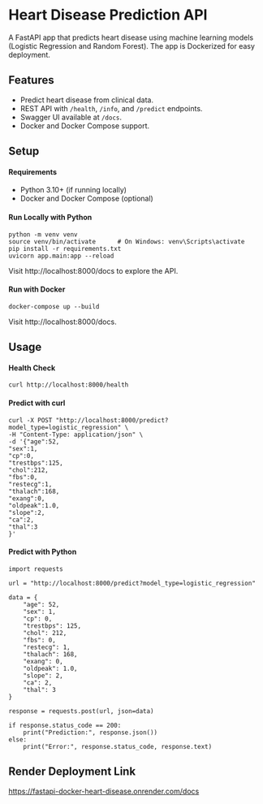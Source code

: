 # Heart Disease Prediction API

A FastAPI app that predicts heart disease using machine learning models (Logistic Regression and Random Forest). The app is Dockerized for easy deployment.

## Features

- Predict heart disease from clinical data.
- REST API with `/health`, `/info`, and `/predict` endpoints.
- Swagger UI available at `/docs`.
- Docker and Docker Compose support.

## Setup

#### Requirements

- Python 3.10+ (if running locally)
- Docker and Docker Compose (optional)

#### Run Locally with Python
```
python -m venv venv
source venv/bin/activate      # On Windows: venv\Scripts\activate
pip install -r requirements.txt
uvicorn app.main:app --reload
```
Visit http://localhost:8000/docs to explore the API.

#### Run with Docker
```
docker-compose up --build
```
Visit http://localhost:8000/docs.

## Usage

#### Health Check
```
curl http://localhost:8000/health
```
#### Predict with curl

```
curl -X POST "http://localhost:8000/predict?model_type=logistic_regression" \
-H "Content-Type: application/json" \
-d '{"age":52,
"sex":1,
"cp":0,
"trestbps":125,
"chol":212,
"fbs":0,
"restecg":1,
"thalach":168,
"exang":0,
"oldpeak":1.0,
"slope":2,
"ca":2,
"thal":3
}'
```
#### Predict with Python
```
import requests

url = "http://localhost:8000/predict?model_type=logistic_regression"

data = {
    "age": 52,
    "sex": 1,
    "cp": 0,
    "trestbps": 125,
    "chol": 212,
    "fbs": 0,
    "restecg": 1,
    "thalach": 168,
    "exang": 0,
    "oldpeak": 1.0,
    "slope": 2,
    "ca": 2,
    "thal": 3
}

response = requests.post(url, json=data)

if response.status_code == 200:
    print("Prediction:", response.json())
else:
    print("Error:", response.status_code, response.text)
```
## Render Deployment Link
https://fastapi-docker-heart-disease.onrender.com/docs

